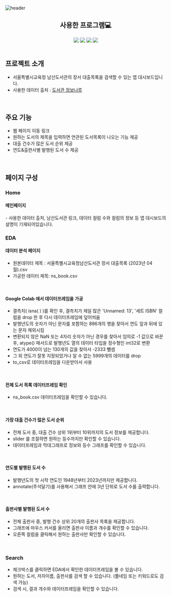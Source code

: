 ![header](https://capsule-render.vercel.app/api?text=Book%20Search&&fontAlignY=40&desc=원하는%20도서를%20검색해보자!&descSize=23&descAlignY=56&fontColor=ffffff&type=waving&color=B897FF&height=280&section=header&%20render&fontSize=80)

<div align=center>
  <h2>사용한 프로그램💻</h2>  
  <img src="https://img.shields.io/badge/GoogleColab-F9AB00?style=flat&logo=googlecolab&logoColor=white"/>
  <img src="https://img.shields.io/badge/Python-3776AB?style=flat&logo=python&logoColor=white"/>
  <img src="https://img.shields.io/badge/Linux-FCC624?style=flat&logo=linux&logoColor=white"/>
  <img src="https://img.shields.io/badge/AmazonAWS-232F3E?style=flat&logo=amazonaws&logoColor=white"/>
</div>

<br>
<h2>프로젝트 소개</h2>

- 서울특별시교육청 남산도서관의 장서 대출목록을 검색할 수 있는 앱 대시보드입니다.
- 사용한 데이터 출처 : 
<a href="https://www.data4library.kr/openDataL"> 도서관 정보나루 </a>

<br>
<h2>주요 기능</h2> 

- 웹 페이지 이동 링크
- 원하는 도서의 제목을 입력하면 연관된 도서목록이 나오는 기능 제공
- 대출 건수가 많은 도서 순위 제공
- 연도&출판사별 발행된 도서 수 제공

<br>
<h2>페이지 구성</h2>  
<h3>Home</h3>

<h4> 메인페이지 </h4>
- 사용한 데이터 출처, 남산도서관 링크, 데이터 컬럼 수와 컬럼의 정보 등 앱 대시보드의 설명이 기재되어있습니다. 

<br>
<h3>EDA</h3>

<h4> 데이터 분석 페이지 </h4>

  - 원본데이터 제목 : 서울특별시교육청남산도서관 장서 대출목록 (2023년 04월).csv
  - 가공한 데이터 제목: ns_book.csv

<br>
<h4> Google Colab 에서 데이터프레임을 가공 </h4>

  - 결측치( isna( ) )를 확인 후, 결측치가 제일 많은 'Unnamed: 13', '세트 ISBN' 컬럼을 drop 한 후 다시 데이터프레임에 덮어씌움
  - 발행년도의 숫자가 아닌 문자를 포함하는 896개의 행을 찾아서 연도 앞과 뒤에 있는 문자 제외시킴
  - 변환되지 않은 NaN 또는 4자리 숫자가 아닌 경우를 찾아서 임의로 -1 값으로 바꾼 후, atype() 매서드로 발행년도 열의 데이터 타입을 정수형인 int32로 변환
  - 연도가 4000이 넘는 130개의 값을 찾아서 -2333 뺄셈 
  - 그 외 연도가 잘못 지정되었거나 알 수 없는 5999개의 데이터를 drop
  - to_csv로 데이터프레임을 다운받아서 사용

<br>
<h4> 전체 도서 목록 데이터프레임 확인 </h4>
  
  - ns_book.csv 데이터프레임을 확인할 수 있습니다.

<br>
<h4> 가장 대출 건수가 많은 도서 순위 </h4>

  - 전체 도서 중, 대출 건수 상위 1위부터 10위까지의 도서 정보를 제공합니다. 
  - slider 를 조절하면 원하는 등수까지만 확인할 수 있습니다.
  - 데이터프레임과 막대그래프로 정보와 등수 그래프를 확인할 수 있습니다.

<br>
<h4> 연도별 발행된 도서 수 </h4>

  - 발행년도의 첫 시작 연도인 1948년부터 2023년까지만 제공합니다.
  - annotate(주석달기)를 사용해서 그래프 안에 3년 단위로 도서 수를 출력합니다.


<br>
<h4> 출판사별 발행된 도서 수 </h4>

  - 전체 출판사 중, 발행 건수 상위 20개의 출판사 목록을 제공합니다.
  - 그래프에 마우스 커서를 올리면 출판사 이름과 개수를 확인할 수 있습니다.
  - 오른쪽 컬럼을 클릭해서 원하는 출판사만 확인할 수 있습니다.
  


<br>
<h3>Search</h3>

- 체크박스를 클릭하면 EDA에서 확인한 데이터프레임을 볼 수 있습니다.
- 원하는 도서, 저자이름, 출판사를 검색 할 수 있습니다. (풀네임 또는 키워드로도 검색 가능)
- 검색 시, 결과 개수와 데이터프레임을 확인할 수 있습니다.
